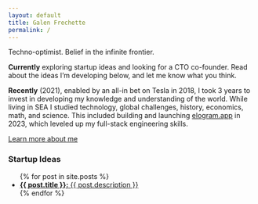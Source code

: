 ```yaml
---
layout: default
title: Galen Frechette
permalink: /
---
```


<section class="profile">
  <section class="profile__section">
    <p class="oneliner">Techno-optimist. Belief in the infinite frontier.</p>
  </section>
  <section class="profile__section">
    <p>
      <strong>Currently</strong> exploring startup ideas and looking for
      a CTO co-founder. Read about the ideas I’m developing below, and let me know what you think.
    </p>
  </section>
  <section class="profile__section">
    <p>
      <strong>Recently</strong> (2021), enabled by an all-in bet on
      Tesla in 2018, I took 3 years to invest in developing my knowledge and
      understanding of the world. While living in SEA I studied technology,
      global challenges, history, economics, math, and science. This included building and launching
      <a href="https://www.elogram.app" target="_blank">elogram.app</a> in 2023,
      which leveled up my full-stack engineering skills.
    </p>
    <a href="/about">Learn more about me</a>
  </section>
</section>
<section class="startup-ideas">
  <h3>Startup Ideas</h3>
  <ul>
    {% for post in site.posts %}
      <li>
        <a href="{{ post.url }}">
          <strong>{{ post.title }}:</strong>
          {{ post.description }}
        </a>
      </li>
    {% endfor %}
  </ul>
</section>
